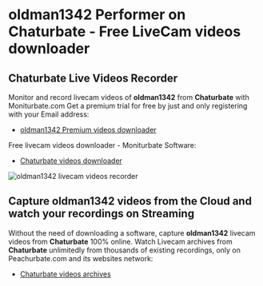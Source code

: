 # oldman1342 Performer on Chaturbate - Free LiveCam videos downloader

## Chaturbate Live Videos Recorder

Monitor and record livecam videos of **oldman1342** from **Chaturbate** with Moniturbate.com
Get a premium trial for free by just and only registering with your Email address:
* [oldman1342 Premium videos downloader](https://moniturbate.com/request-demo-licence-key.html)

Free livecam videos downloader - Moniturbate Software:
* [Chaturbate videos downloader](https://moniturbate.com/moniturbate-download-software.html)

![oldman1342 livecam videos recorder](https://peachurnet.com/templates/moniturbate-software.png)


## Capture oldman1342 videos from the Cloud and watch your recordings on Streaming

Without the need of downloading a software, capture **oldman1342** livecam videos from **Chaturbate** 100% online.
Watch Livecam archives from **Chaturbate** unlimitedly from thousands of existing recordings, only on Peachurbate.com and its websites network:
* [Chaturbate videos archives](https://peachurnet.com/)